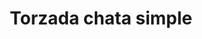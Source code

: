 ---
title: Torzada chata simple
date: 
draft: false

# descripcion
description : Torzada chata simple

materials: Plata 925

color: Plateado

dimensions: 6cm (ajustable)

code: 03-09-0057

type: "Pulseras"

categories: []

price: $8.700,00

# Images
# first image will be shown in the product page
images:
  # - image: "images/path_to_image"
  # La ubicacion de las imagenes es imagenes/Pulseras/Pulseras.Plata/03-09-0057-torzada-chata-simple
  - image: "./images/pulseras/plata/03-09-0057-torzada-chata-simple_a.JPG"
  - image: "./images/pulseras/plata/03-09-0057-torzada-chata-simple_b.JPG"
---